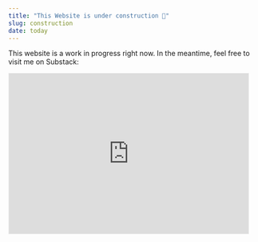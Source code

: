 ```yaml
---
title: "This Website is under construction 🚧"
slug: construction
date: today
---
```


This website is a work in progress right now. In the meantime, feel free to visit me on Substack:

<iframe src="https://dsecon.substack.com/embed" width="480" height="320" style="border:1px solid #EEE; background:white;" frameborder="0" scrolling="no">
</iframe>
